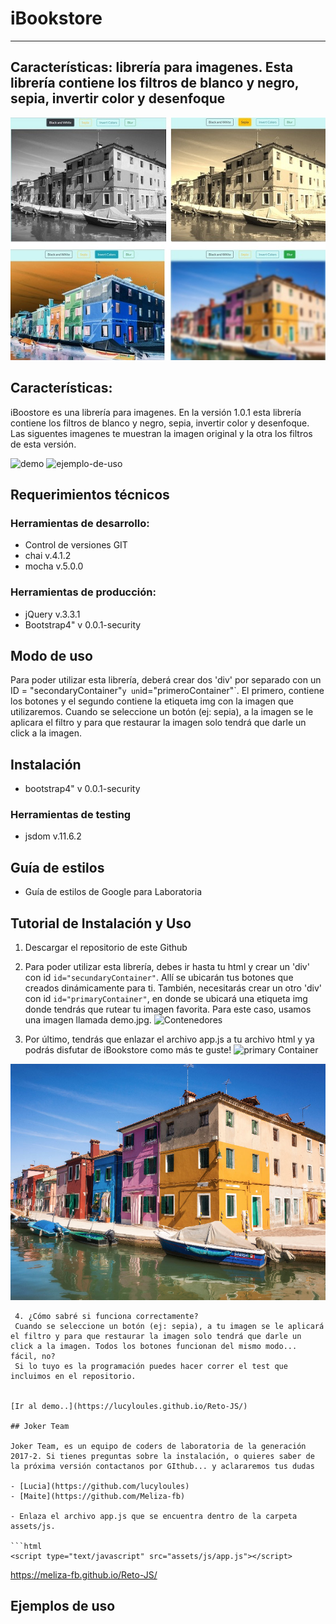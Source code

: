 # iBookstore
------------------------------------------------------------------

## Características: librería para imagenes. Esta librería contiene los filtros de blanco y negro, sepia, invertir color y desenfoque
![carpeta](/assets/img/illustration/allFilters.jpg)
## Características:

iBoostore es una librería para imagenes. En la versión 1.0.1 esta librería contiene los filtros de blanco y negro, sepia, invertir color y desenfoque. Las siguentes imagenes te muestran la imagen original y la otra los filtros de esta versión.

![demo](https://github.com/lucyloules/Reto-JS/blob/master/assets/img/illustration/demo%20-%20mini.jpg?raw=true)
![ejemplo-de-uso](https://github.com/lucyloules/Reto-JS/blob/master/assets/img/illustration/all%20filters.jpg?raw=true)

## Requerimientos técnicos

### Herramientas de desarrollo:
- Control de versiones GIT
- chai v.4.1.2
- mocha v.5.0.0

### Herramientas de producción:
- jQuery v.3.3.1
- Bootstrap4" v 0.0.1-security


## Modo de uso

 Para poder utilizar esta librería, deberá crear dos 'div' por separado con un ID = "secondaryContainer"` y un `id="primeroContainer"`. El primero, contiene los botones y el segundo contiene la etiqueta img con la imagen que utilizaremos.
 Cuando se seleccione un botón (ej: sepia), a la imagen se le aplicara el filtro y para que restaurar la imagen solo tendrá que darle un click a la imagen.

## Instalación
- bootstrap4" v 0.0.1-security

### Herramientas de testing
- jsdom v.11.6.2

## Guía de estilos
  - Guía de estilos de Google para Laboratoria


## Tutorial de Instalación y Uso
 1. Descargar el repositorio de este Github
 2. Para poder utilizar esta librería, debes ir hasta tu html y crear un 'div' con id  `id="secundaryContainer"`. Allí se ubicarán tus botones que creados dinámicamente para ti.
 También, necesitarás crear un otro 'div'  con id  `id="primaryContainer"`, en donde se ubicará una etiqueta img donde tendrás que rutear tu imagen favorita. Para este caso, usamos una imagen llamada demo.jpg.
 ![Contenedores](https://github.com/lucyloules/Reto-JS/blob/master/assets/img/contenedores.jpg?raw=true)

 3. Por último, tendrás que enlazar el archivo app.js a tu archivo html y ya podrás disfutar de iBookstore como más te guste!
  ![primary Container](https://github.com/lucyloules/Reto-JS/blob/master/assets/img/script.jpg?raw=true)

<div id="secondaryContainer"> <!--(botones)--> </div>

<div id="primaryContainer"><img id="demo" src="assets/img/demo.jpg" alt="photo demo"></div>

```
 4. ¿Cómo sabré si funciona correctamente?
 Cuando se seleccione un botón (ej: sepia), a tu imagen se le aplicará el filtro y para que restaurar la imagen solo tendrá que darle un click a la imagen. Todos los botones funcionan del mismo modo... fácil, no?
 Si lo tuyo es la programación puedes hacer correr el test que incluimos en el repositorio.


[Ir al demo..](https://lucyloules.github.io/Reto-JS/)

## Joker Team

Joker Team, es un equipo de coders de laboratoria de la generación 2017-2. Si tienes preguntas sobre la instalación, o quieres saber de la próxima versión contactanos por GIthub... y aclararemos tus dudas

- [Lucia](https://github.com/lucyloules)
- [Maite](https://github.com/Meliza-fb)

- Enlaza el archivo app.js que se encuentra dentro de la carpeta assets/js.

```html
<script type="text/javascript" src="assets/js/app.js"></script>
```




https://meliza-fb.github.io/Reto-JS/

## Ejemplos de uso
